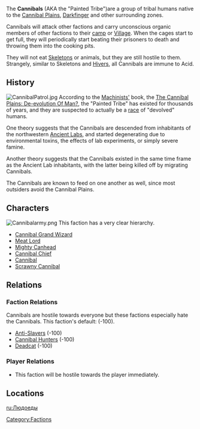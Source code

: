 The **Cannibals** (AKA the "Painted Tribe")are a group of tribal humans
native to the [Cannibal Plains](Cannibal_Plains.md "wikilink"),
[Darkfinger](Darkfinger.md "wikilink") and other surrounding zones.

Cannibals will attack other factions and carry unconscious organic
members of other factions to their [camp](Cannibal_Camp.md "wikilink") or
[Village](Cannibal_Village.md "wikilink"). When the cages start to get
full, they will periodically start beating their prisoners to death and
throwing them into the cooking pits.

They will not eat [Skeletons](Skeletons.md "wikilink") or animals, but they
are still hostile to them. Strangely, similar to Skeletons and
[Hivers](Hive.md "wikilink"), all Cannibals are immune to Acid.

## History

![](CannibalPatrol.jpg "CannibalPatrol.jpg") According to the
[Machinists'](Machinists.md "wikilink") book, the [The Cannibal Plains:
De-evolution Of
Man?](The_Cannibal_Plains:_De-evolution_Of_Man? "wikilink"), the
"Painted Tribe" has existed for thousands of years, and they are
suspected to actually be a [race](Cannibal_(Race).md "wikilink") of
"devolved" humans.

One theory suggests that the Cannibals are descended from inhabitants of
the northwestern [Ancient Labs](Ancient_Labs.md "wikilink"), and started
degenerating due to environmental toxins, the effects of lab
experiments, or simply severe famine.

Another theory suggests that the Cannibals existed in the same time
frame as the Ancient Lab inhabitants, with the latter being killed off
by migrating Cannibals.

The Cannibals are known to feed on one another as well, since most
outsiders avoid the Cannibal Plains.

## Characters

![](Cannibalarmy.png "Cannibalarmy.png") This faction has a very clear
hierarchy.

- [Cannibal Grand Wizard](Cannibal_Grand_Wizard.md "wikilink")
- [Meat Lord](Meat_Lord.md "wikilink")
- [Mighty Canhead](Mighty_Canhead.md "wikilink")
- [Cannibal Chief](Cannibal_Chief.md "wikilink")
- [Cannibal](Cannibal.md "wikilink")
- [Scrawny Cannibal](Scrawny_Cannibal.md "wikilink")

## Relations

### Faction Relations

Cannibals are hostile towards everyone but these factions especially
hate the Cannibals. This faction's default: (-100).

- [Anti-Slavers](Anti_Slavers.md "wikilink") (-100)
- [Cannibal Hunters](Cannibal_Hunters.md "wikilink") (-100)
- [Deadcat](Deadcat.md "wikilink") (-100)

### Player Relations

- This faction will be hostile towards the player immediately.

## Locations

[ru:Людоеды](ru:Людоеды "wikilink")

[Category:Factions](Category:Factions "wikilink")